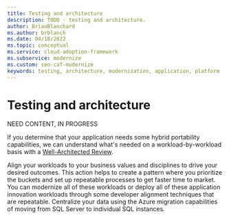 ```yaml
---
title: Testing and architecture
description: TODO - testing and architecture.
author: BrianBlanchard
ms.author: brblanch
ms.date: 04/18/2022
ms.topic: conceptual
ms.service: cloud-adoption-framework
ms.subservice: modernize
ms.custom: seo-caf-modernize
keywords: testing, architecture, modernization, application, platform
---
```



# Testing and architecture

NEED CONTENT, IN PROGRESS

If you determine that your application needs some hybrid portability capabilities, we can understand what's needed on a workload-by-workload basis with a [Well-Architected Review](https://azure.microsoft.com/blog/introducing-the-microsoft-azure-wellarchitected-framework/).

Align your workloads to your business values and disciplines to drive your desired outcomes. This action helps to create a pattern where you prioritize the buckets and set up repeatable processes to get faster time to market. You can modernize all of these workloads or deploy all of these application innovation workloads through some developer alignment techniques that are repeatable. Centralize your data using the Azure migration capabilities of moving from SQL Server to individual SQL instances.
